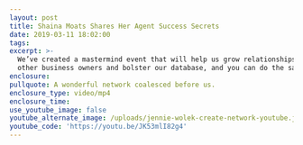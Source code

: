 ```yaml
---
layout: post
title: Shaina Moats Shares Her Agent Success Secrets
date: 2019-03-11 18:02:00
tags:
excerpt: >-
  We’ve created a mastermind event that will help us grow relationships with
  other business owners and bolster our database, and you can do the same thing.
enclosure:
pullquote: A wonderful network coalesced before us.
enclosure_type: video/mp4
enclosure_time:
use_youtube_image: false
youtube_alternate_image: /uploads/jennie-wolek-create-network-youtube.jpg
youtube_code: 'https://youtu.be/JK53mlI82g4'
---
```

